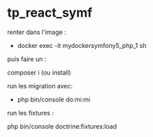 # tp_react_symf

renter dans l'image :

- docker exec -it mydockersymfony5_php_1 sh

puis faire un :

composer i (ou install)

run les migration avec:

- php bin/console do:mi:mi

run les fixtures :

php bin/console doctrine:fixtures:load
